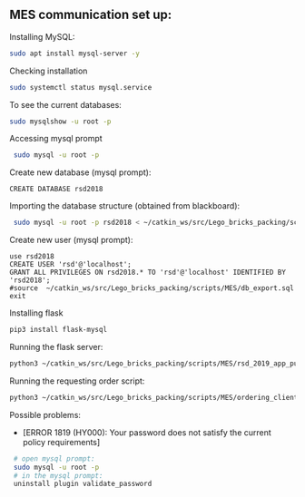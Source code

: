 ## MES communication set up:   
Installing MySQL:
```bash
sudo apt install mysql-server -y
```
Checking installation
```bash
sudo systemctl status mysql.service
```
To see the current databases:
```bash
sudo mysqlshow -u root -p 
```
Accessing mysql prompt
```bash
 sudo mysql -u root -p 
```
Create new database (mysql prompt):
```
CREATE DATABASE rsd2018
```
 Importing the database structure (obtained from blackboard):
```bash
 sudo mysql -u root -p rsd2018 < ~/catkin_ws/src/Lego_bricks_packing/scripts/MES/db_export.sql
```
Create new user (mysql prompt):
```
use rsd2018
CREATE USER 'rsd'@'localhost';
GRANT ALL PRIVILEGES ON rsd2018.* TO 'rsd'@'localhost' IDENTIFIED BY 'rsd2018';
#source  ~/catkin_ws/src/Lego_bricks_packing/scripts/MES/db_export.sql
exit
```
Installing flask
```bash
pip3 install flask-mysql

```
Running the flask server:
```bash
python3 ~/catkin_ws/src/Lego_bricks_packing/scripts/MES/rsd_2019_app_public.py 
```
Running the requesting order script:
```bash
python3 ~/catkin_ws/src/Lego_bricks_packing/scripts/MES/ordering_client.py 
```
Possible problems:

* [ERROR 1819 (HY000): Your password does not satisfy the current policy requirements]
```bash
 # open mysql prompt:
 sudo mysql -u root -p
 # in the mysql prompt:
 uninstall plugin validate_password
```
